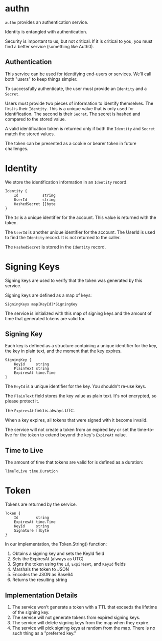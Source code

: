 # authn

`authn` provides an authentication service.

Identity is entangled with authentication.

Security is important to us, but not critical.
If it is critical to you, you must find a better service (something like Auth0).

## Authentication
This service can be used for identifying end-users or services.
We'll call both "users" to keep things simpler.

To successfully authenticate, the user must provide an `Identity` and a `Secret`.

Users must provide two pieces of information to identify themselves.
The first is their `Identity`.
This is a unique value that is only used for identification.
The second is their `Secret`.
The secret is hashed and compared to the stored value.

A valid identification token is returned only if both the `Identity` and `Secret` match the stored values.

The token can be presented as a cookie or bearer token in future challenges.

# Identity
We store the identification information in an `Identity` record.

    Identity {
        Id           string
        UserId       string
        HashedSecret []byte
    }

The `Id` is a unique identifier for the account.
This value is returned with the token.

The `UserId` is another unique identifier for the account.
The UserId is used to find the `Identity` record.
It is not returned to the caller.

The `HashedSecret` is stored in the `Identity` record.

# Signing Keys
Signing keys are used to verify that the token was generated by this service.

Signing keys are defined as a map of keys:

    SigningKeys map[KeyId]*SigningKey

The service is initialized with this map of signing keys and the amount of time that generated tokens are valid for.

## Signing Key
Each key is defined as a structure containing a unique identifier for the key, the key in plain text, and the moment that the key expires.

    SigningKey {
        KeyId     string
        PlainText string
        ExpiresAt time.Time
    }

The `KeyId` is a unique identifier for the key.
You shouldn't re-use keys.

The `PlainText` field stores the key value as plain text.
It's not encrypted, so please protect it.

The `ExpiresAt` field is always UTC.

When a key expires, all tokens that were signed with it become invalid.

The service will not create a token from an expired key or set the time-to-live for the token to extend beyond the key's `ExpireAt` value.

## Time to Live
The amount of time that tokens are valid for is defined as a duration:

    TimeToLive time.Duration

# Token
Tokens are returned by the service.

    Token {
        Id        string
        ExpiresAt time.Time
        KeyId     string
        Signature []byte
    }

In our implementation, the Token.String() function:
1. Obtains a signing key and sets the KeyId field
2. Sets the ExpiresAt (always as UTC)
3. Signs the token using the `Id`, `ExpiresAt`, and `KeyId` fields
4. Marshals the token to JSON
5. Encodes the JSON as Base64
6. Returns the resulting string

## Implementation Details
1. The service won't generate a token with a TTL that exceeds the lifetime of the signing key.
2. The service will not generate tokens from expired signing keys.
3. The service will delete signing keys from the map when they expire.
4. The service will pick signing keys at random from the map.
There is no such thing as a "preferred key."

